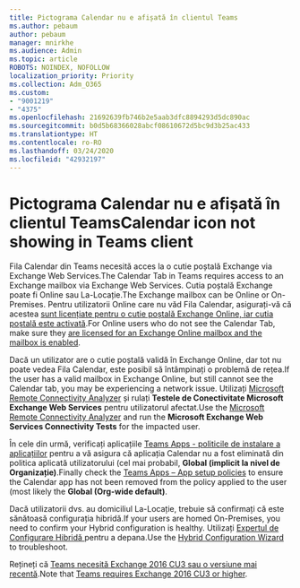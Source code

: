 ```yaml
---
title: Pictograma Calendar nu e afișată în clientul Teams
ms.author: pebaum
author: pebaum
manager: mnirkhe
ms.audience: Admin
ms.topic: article
ROBOTS: NOINDEX, NOFOLLOW
localization_priority: Priority
ms.collection: Adm_O365
ms.custom:
- "9001219"
- "4375"
ms.openlocfilehash: 21692639fb746b2e5aab3dfc8894293d5dc890ac
ms.sourcegitcommit: b0d5b68366028abcf08610672d5bc9d3b25ac433
ms.translationtype: HT
ms.contentlocale: ro-RO
ms.lasthandoff: 03/24/2020
ms.locfileid: "42932197"
---
```

# <a name="calendar-icon-not-showing-in-teams-client"></a><span data-ttu-id="1038a-102">Pictograma Calendar nu e afișată în clientul Teams</span><span class="sxs-lookup"><span data-stu-id="1038a-102">Calendar icon not showing in Teams client</span></span>

<span data-ttu-id="1038a-103">Fila Calendar din Teams necesită acces la o cutie poștală Exchange via Exchange Web Services.</span><span class="sxs-lookup"><span data-stu-id="1038a-103">The Calendar Tab in Teams requires access to an Exchange mailbox via Exchange Web Services.</span></span> <span data-ttu-id="1038a-104">Cutia poștală Exchange poate fi Online sau La-Locație.</span><span class="sxs-lookup"><span data-stu-id="1038a-104">The Exchange mailbox can be Online or On-Premises.</span></span> <span data-ttu-id="1038a-105">Pentru utilizatorii Online care nu văd Fila Calendar, asigurați-vă că acestea [sunt licențiate pentru o cutie poștală Exchange Online, iar cutia poștală este activată](https://docs.microsoft.com/exchange/recipients-in-exchange-online/create-user-mailboxes).</span><span class="sxs-lookup"><span data-stu-id="1038a-105">For Online users who do not see the Calendar Tab, make sure they [are licensed for an Exchange Online mailbox and the mailbox is enabled](https://docs.microsoft.com/exchange/recipients-in-exchange-online/create-user-mailboxes).</span></span>

<span data-ttu-id="1038a-106">Dacă un utilizator are o cutie poștală validă în Exchange Online, dar tot nu poate vedea Fila Calendar, este posibil să întâmpinați o problemă de rețea.</span><span class="sxs-lookup"><span data-stu-id="1038a-106">If the user has a valid mailbox in Exchange Online, but still cannot see the Calendar tab, you may be experiencing a network issue.</span></span> <span data-ttu-id="1038a-107">Utilizați [Microsoft Remote Connectivity Analyzer](https://testconnectivity.microsoft.com/) și rulați **Testele de Conectivitate Microsoft Exchange Web Services** pentru utilizatorul afectat.</span><span class="sxs-lookup"><span data-stu-id="1038a-107">Use the [Microsoft Remote Connectivity Analyzer](https://testconnectivity.microsoft.com/) and run the **Microsoft Exchange Web Services Connectivity Tests** for the impacted user.</span></span>

<span data-ttu-id="1038a-108">În cele din urmă, verificați aplicațiile [Teams Apps - politicile de instalare a aplicațiilor](https://admin.teams.microsoft.com/policies/app-setup) pentru a vă asigura că aplicația Calendar nu a fost eliminată din politica aplicată utilizatorului (cel mai probabil, **Global (implicit la nivel de Organizație)**.</span><span class="sxs-lookup"><span data-stu-id="1038a-108">Finally check the [Teams Apps – App setup policies](https://admin.teams.microsoft.com/policies/app-setup) to ensure the Calendar app has not been removed from the policy applied to the user (most likely the **Global (Org-wide default)**.</span></span>

<span data-ttu-id="1038a-109">Dacă utilizatorii dvs. au domiciliul La-Locație, trebuie să confirmați că este sănătoasă configurația hibridă.</span><span class="sxs-lookup"><span data-stu-id="1038a-109">If your users are homed On-Premises, you need to confirm your Hybrid configuration is healthy.</span></span> <span data-ttu-id="1038a-110">Utilizați [Expertul de Configurare Hibridă ](https://docs.microsoft.com/exchange/hybrid-deployment/hybrid-agent) pentru a depana.</span><span class="sxs-lookup"><span data-stu-id="1038a-110">Use the [Hybrid Configuration Wizard](https://docs.microsoft.com/exchange/hybrid-deployment/hybrid-agent) to troubleshoot.</span></span>

<span data-ttu-id="1038a-111">Rețineți că [Teams necesită Exchange 2016 CU3 sau o versiune mai recentă](https://docs.microsoft.com/microsoftteams/exchange-teams-interact).</span><span class="sxs-lookup"><span data-stu-id="1038a-111">Note that [Teams requires Exchange 2016 CU3 or higher](https://docs.microsoft.com/microsoftteams/exchange-teams-interact).</span></span>
